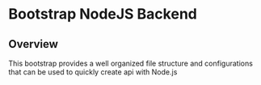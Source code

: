 # Bootstrap NodeJS Backend

## Overview

This bootstrap provides a well organized file structure and configurations that can be used to quickly create api with Node.js
